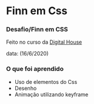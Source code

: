 
# Finn em Css

### Desafio/Finn em CSS

Feito no curso da [Digital House](https://digitalhouse.com/br)

data: (16/6/2020)

### O que foi aprendido

- Uso de elementos do Css
- Desenho
- Animação utilizando keyframe

<img src="/finn_css/finn.png" alt="">
